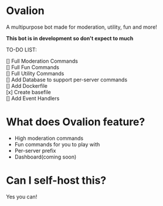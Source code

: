 # Ovalion
 A multipurpose bot made for moderation, utility, fun and more!
 
 **This bot is in development so don't expect to much**
 
 TO-DO LIST:
 
 [] Full Moderation Commands  
 [] Full Fun Commands  
 [] Full Utility Commands  
 [] Add Database to support per-server commands  
 [] Add Dockerfile  
 [x] Create basefile  
 [] Add Event Handlers  
 
# What does Ovalion feature?

- High moderation commands
- Fun commands for you to play with
- Per-server prefix
- Dashboard(coming soon)

# Can I self-host this?

Yes you can!
